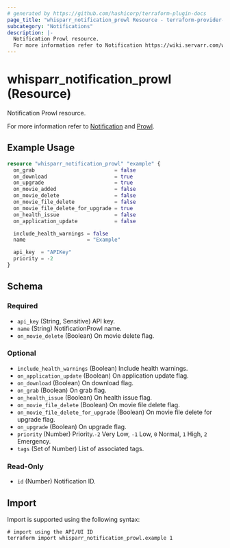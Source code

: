 ```yaml
---
# generated by https://github.com/hashicorp/terraform-plugin-docs
page_title: "whisparr_notification_prowl Resource - terraform-provider-whisparr"
subcategory: "Notifications"
description: |-
  Notification Prowl resource.
  For more information refer to Notification https://wiki.servarr.com/whisparr/settings#connect and Prowl https://wiki.servarr.com/whisparr/supported#prowl.
---
```


# whisparr_notification_prowl (Resource)

<!-- subcategory:Notifications -->Notification Prowl resource.
For more information refer to [Notification](https://wiki.servarr.com/whisparr/settings#connect) and [Prowl](https://wiki.servarr.com/whisparr/supported#prowl).

## Example Usage

```terraform
resource "whisparr_notification_prowl" "example" {
  on_grab                          = false
  on_download                      = true
  on_upgrade                       = true
  on_movie_added                   = false
  on_movie_delete                  = false
  on_movie_file_delete             = false
  on_movie_file_delete_for_upgrade = true
  on_health_issue                  = false
  on_application_update            = false

  include_health_warnings = false
  name                    = "Example"

  api_key  = "APIKey"
  priority = -2
}
```

<!-- schema generated by tfplugindocs -->
## Schema

### Required

- `api_key` (String, Sensitive) API key.
- `name` (String) NotificationProwl name.
- `on_movie_delete` (Boolean) On movie delete flag.

### Optional

- `include_health_warnings` (Boolean) Include health warnings.
- `on_application_update` (Boolean) On application update flag.
- `on_download` (Boolean) On download flag.
- `on_grab` (Boolean) On grab flag.
- `on_health_issue` (Boolean) On health issue flag.
- `on_movie_file_delete` (Boolean) On movie file delete flag.
- `on_movie_file_delete_for_upgrade` (Boolean) On movie file delete for upgrade flag.
- `on_upgrade` (Boolean) On upgrade flag.
- `priority` (Number) Priority.`-2` Very Low, `-1` Low, `0` Normal, `1` High, `2` Emergency.
- `tags` (Set of Number) List of associated tags.

### Read-Only

- `id` (Number) Notification ID.

## Import

Import is supported using the following syntax:

```shell
# import using the API/UI ID
terraform import whisparr_notification_prowl.example 1
```
